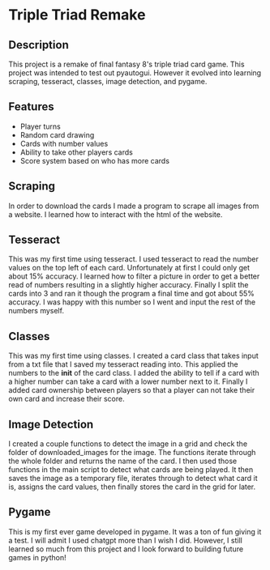 # Triple Triad Remake

## Description
This project is a remake of final fantasy 8's triple triad card game. This project was intended to test out pyautogui.
However it evolved into learning scraping, tesseract, classes, image detection, and pygame. 

## Features
- Player turns
- Random card drawing
- Cards with number values
- Ability to take other players cards
- Score system based on who has more cards


## Scraping
In order to download the cards I made a program to scrape all images from a website. I learned how to interact
with the html of the website.

## Tesseract
This was my first time using tesseract. I used tesseract to read the number values on the top left of each card. 
Unfortunately at first I could only get about 15% accuracy. I learned how to filter a picture in order to get a better
read of numbers resulting in a slightly higher accuracy. Finally I split the cards into 3 and ran it though the program
a final time and got about 55% accuracy. I was happy with this number so I went and input the rest of the numbers myself.

## Classes
This was my first time using classes. I created a card class that takes input from a txt file that I saved my tesseract
reading into. This applied the numbers to the __init__ of the card class. I added the ability to tell if a card with
a higher number can take a card with a lower number next to it. Finally I added card ownership between players so that
a player can not take their own card and increase their score.

## Image Detection
I created a couple functions to detect the image in a grid and check the folder of downloaded_images for the image.
The functions iterate through the whole folder and returns the name of the card. I then used those functions in the main
script to detect what cards are being played. It then saves the image as a temporary file, iterates through to detect
what card it is, assigns the card values, then finally stores the card in the grid for later.

## Pygame
This is my first ever game developed in pygame. It was a ton of fun giving it a test. I will admit I used chatgpt
more than I wish I did. However, I still learned so much from this project and I look forward to building future games
in python!